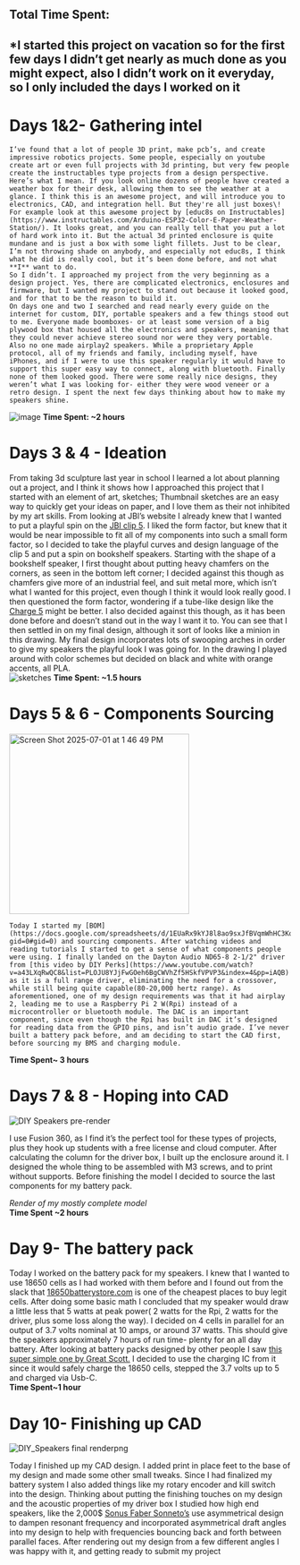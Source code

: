 ## **Total Time Spent:**

## \*I started this project on vacation so for the first few days I didn’t get nearly as much done as you might expect, also I didn’t work on it everyday, so I only included the days I worked on it

# Days 1&2- Gathering intel

	I’ve found that a lot of people 3D print, make pcb’s, and create impressive robotics projects. Some people, especially on youtube create art or even full projects with 3d printing, but very few people create the instructables type projects from a design perspective. Here’s what I mean. If you look online dozens of people have created a weather box for their desk, allowing them to see the weather at a glance. I think this is an awesome project, and will introduce you to electronics, CAD, and integration hell. But they're all just boxes\! For example look at this awesome project by [educ8s on Instructables](https://www.instructables.com/Arduino-ESP32-Color-E-Paper-Weather-Station/). It looks great, and you can really tell that you put a lot of hard work into it. But the actual 3d printed enclosure is quite mundane and is just a box with some light fillets. Just to be clear, I’m not throwing shade on anybody, and especially not educ8s, I think what he did is really cool, but it’s been done before, and not what **I** want to do.  
	So I didn’t. I approached my project from the very beginning as a design project. Yes, there are complicated electronics, enclosures and firmware, but I wanted my project to stand out because it looked good, and for that to be the reason to build it.  
	On days one and two I searched and read nearly every guide on the internet for custom, DIY, portable speakers and a few things stood out to me. Everyone made boomboxes- or at least some version of a big plywood box that housed all the electronics and speakers, meaning that they could never achieve stereo sound nor were they very portable. Also no one made airplay2 speakers. While a proprietary Apple protocol, all of my friends and family, including myself, have iPhones, and if I were to use this speaker regularly it would have to support this super easy way to connect, along with bluetooth. Finally none of them looked good. There were some really nice designs, they weren’t what I was looking for- either they were wood veneer or a retro design. I spent the next few days thinking about how to make my speakers shine.  
 ![image](https://github.com/user-attachments/assets/920131ca-9046-4e44-b5dd-cb02bf99ab2d)
**Time Spent: \~2 hours**

# Days 3 & 4 \- Ideation


From taking 3d sculpture last year in school I learned a lot about planning out a project, and I think it shows how I approached this project that I started with an element of art, sketches; Thumbnail sketches are an easy way to quickly get your ideas on paper, and I love them as their not inhibited by my art skills. From looking at JBl’s website I already knew that I wanted to put a playful spin on the [JBl clip 5](https://www.jbl.com/bluetooth-speakers/CLIP-5.html). I liked the form factor, but knew that it would be near impossible to fit all of my components into such a small form factor, so I decided to take the playful curves and design language of the clip 5 and put a spin on bookshelf speakers. Starting with the shape of a bookshelf speaker, I first thought about putting heavy chamfers on the corners, as seen in the bottom left corner; I decided against this though as chamfers give more of an industrial feel, and suit metal more, which isn’t what I wanted for this project, even though I think it would look really good. I then questioned the form factor, wondering if a tube-like design like the [Charge 5](https://www.jbl.com/bluetooth-speakers/CLIP-5.html) might be better. I also decided against this though, as it has been done before and doesn’t stand out in the way I want it to. You can see that I then settled in on my final design, although it sort of looks like a minion in this drawing. My final design incorporates lots of swooping arches in order to give my speakers the playful look I was going for. In the drawing I played around with color schemes but decided on black and white with orange accents, all PLA.  
![sketches](https://github.com/user-attachments/assets/2a331cad-8948-4cae-8d90-fd2de735338d)
**Time Spent: \~1.5 hours**



# Days 5 & 6 \- Components Sourcing
<img width="322" alt="Screen Shot 2025-07-01 at 1 46 49 PM" src="https://github.com/user-attachments/assets/c51f7977-4b66-4e02-ae0d-e73fac3d0e39" />

	Today I started my [BOM](https://docs.google.com/spreadsheets/d/1EUaRx9kYJ8l8ao9sxJfBVqmWhHC3KokLF9yOrveQJRE/edit?gid=0#gid=0) and sourcing components. After watching videos and reading tutorials I started to get a sense of what components people were using. I finally landed on the Dayton Audio ND65-8 2-1/2" driver from [this video by DIY Perks](https://www.youtube.com/watch?v=a43LXqRwQC8&list=PLOJU8YJjFwGOeh6BgCWVhZf5HSkfVPVP3&index=4&pp=iAQB) as it is a full range driver, eliminating the need for a crossover, while still being quite capable(80-20,000 hertz range). As aforementioned, one of my design requirements was that it had airplay 2, leading me to use a Raspberry Pi 2 W(Rpi) instead of a microcontroller or bluetooth module. The DAC is an important component, since even though the Rpi has built in DAC it’s designed for reading data from the GPIO pins, and isn’t audio grade. I’ve never built a battery pack before, and am deciding to start the CAD first, before sourcing my BMS and charging module.  
**Time Spent\~ 3 hours**

# Days 7 & 8 \- Hoping into CAD
![DIY Speakers pre-render](https://github.com/user-attachments/assets/f61d7dc4-cb78-45c6-bfb7-af9828251d3c)

I use Fusion 360, as I find it’s the perfect tool for these types of projects, plus they hook up students with a free license and cloud computer. After calculating the column for the driver box, I built up the enclosure around it. I designed the whole thing to be assembled with M3 screws, and to print without supports. Before finishing the model I decided to source the last components for my battery pack.

*Render of my mostly complete model*  
**Time Spent \~2 hours**

# Day 9- The battery pack

Today I worked on the battery pack for my speakers. I knew that I wanted to use 18650 cells as I had worked with them before and I found out from the slack that [18650batterystore.com](http://18650batterystore.com) is one of the cheapest places to buy legit cells. After doing some basic math I concluded that my speaker would draw a little less that 5 watts at peak power( 2 watts for the Rpi, 2 watts for the driver, plus some loss along the way). I decided on 4 cells in parallel for an output of 3.7 volts nominal at 10 amps, or around 37 watts. This should give the speakers approximately 7 hours of run time- plenty for an all day battery. After looking at battery packs designed by other people I saw [this super simple one by Great Scott.](https://www.instructables.com/Building-a-USB-Type-C-PD-Powerbank-the-Super-Simpl/) I decided to use the charging IC from it since it would safely charge the 18650 cells, stepped the 3.7 volts up to 5 and charged via Usb-C.  
**Time Spent\~1 hour**

# Day 10- Finishing up CAD
![DIY_Speakers final renderpng](https://github.com/user-attachments/assets/3e90686b-519f-459e-8887-bfa036cb4908)

Today I finished up my CAD design. I added print in place feet to the base of my design and made some other small tweaks. Since I had finalized my battery system I also added things like my rotary encoder and kill switch into the design. Thinking about putting the finishing touches on my design and the acoustic properties of my driver box I studied how high end speakers, like the 2,000$ [Sonus Faber Sonneto’s](https://www.sonusfaber.com/en/products/sonetto-i) use asymmetrical design to dampen resonant frequency and incorporated asymmetrical draft angles into my design to help with frequencies bouncing back and forth between parallel faces. After rendering out my design from a few different angles I was happy with it, and getting ready to submit my project

